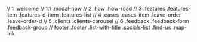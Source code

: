 // 1
.welcome
// 1.1
.modal-how
// 2
.how
.how-road
// 3
.features
.features-item
.features-d-item
.features-list
// 4
.cases
.cases-item
.leave-order
.leave-order-d
// 5
.clients
.clients-carousel
// 6 
.feedback
.feedback-form
.feedback-group
// footer
.footer
.list-with-title
.socials-list
.find-us
.map-link